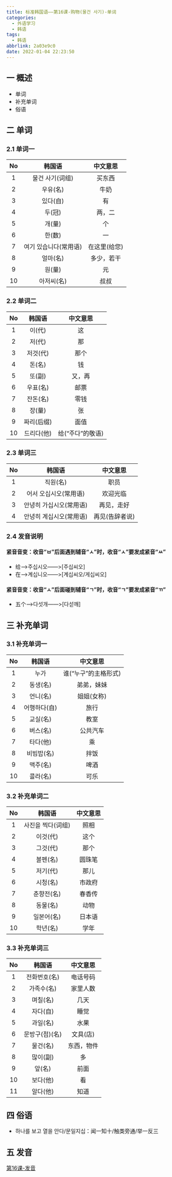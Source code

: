 ```yaml
---
title: 标准韩国语——第16课-购物(물건 사기)-单词
categories:
  - 外语学习
  - 韩语
tags:
  - 韩语
abbrlink: 2a03e9c0
date: 2022-01-04 22:23:50
---
```

## 一 概述

* 单词
* 补充单词
* 俗语

<!--more-->

## 二 单词

### 2.1 单词一

|  No  |        韩国语         |   中文意思   |
| :--: | :-------------------: | :----------: |
|  1   |    물건 사기(词组)    |    买东西    |
|  2   |       우유(名)        |     牛奶     |
|  3   |       있다(自)        |      有      |
|  4   |        두(冠)         |    两，二    |
|  5   |        개(量)         |      个      |
|  6   |        한(数)         |      一      |
|  7   | 여기 있습니다(常用语) | 在这里(给您) |
|  8   |       얼마(名)        |  多少，若干  |
|  9   |        원(量)         |      元      |
|  10  |      아저씨(名)       |     叔叔     |

### 2.2 单词二

|  No  |   韩国语   |     中文意思     |
| :--: | :--------: | :--------------: |
|  1   |   이(代)   |        这        |
|  2   |   저(代)   |        那        |
|  3   |  저것(代)  |       那个       |
|  4   |   돈(名)   |        钱        |
|  5   |   또(副)   |      又，再      |
|  6   |  우표(名)  |       邮票       |
|  7   |  잔돈(名)  |       零钱       |
|  8   |   장(量)   |        张        |
|  9   | 짜리(后缀) |       面值       |
|  10  | 드리다(他) | 给(“주다”的敬语) |

### 2.3 单词三

|  No  |         韩国语          |    中文意思    |
| :--: | :---------------------: | :------------: |
|  1   |        직원(名)         |      职员      |
|  2   |  어서 오십시오(常用语)  |    欢迎光临    |
|  3   | 안녕히 가십시오(常用语) |   再见，走好   |
|  4   | 안녕히 계십시오(常用语) | 再见(告辞者说) |

### 2.4 发音说明

#### 紧音音变：收音“ㅂ”后面遇到辅音“ㅅ”时，收音“ㅅ”要发成紧音“ㅆ”

* 给——>주십시오——>[주십씨오]
* 在——>계십니오——>[계십씨오/게십씨오]

#### 紧音音变：收音“ㅅ”后面碰到辅音“ㄱ”时，收音“ㄱ”要发成紧音“ㄲ”
* 五个——>다섯개——>[다섣깨]

## 三 补充单词

### 3.1 补充单词一

|  No  |    韩国语    |       中文意思       |
| :--: | :----------: | :------------------: |
|  1   |     누가     | 谁(“누구”的主格形式) |
|  2   |   동생(名)   |      弟弟，妹妹      |
|  3   |   언니(名)   |      姐姐(女称)      |
|  4   | 어행하다(自) |         旅行         |
|  5   |   교실(名)   |         教室         |
|  6   |   버스(名)   |       公共汽车       |
|  7   |   타다(他)   |          乘          |
|  8   |  비빔밥(名)  |         拌饭         |
|  9   |   맥주(名)   |         啤酒         |
|  10  |   콜라(名)   |         可乐         |

### 3.2 补充单词二

|  No  |      韩国语       | 中文意思 |
| :--: | :---------------: | :------: |
|  1   | 사진을 찍다(词组) |   照相   |
|  2   |     이것(代)      |   这个   |
|  3   |     그것(代)      |   那个   |
|  4   |     볼펜(名)      |  圆珠笔  |
|  5   |     저기(代)      |   那儿   |
|  6   |     시청(名)      |  市政府  |
|  7   |    춘향전(名)     |  春香传  |
|  8   |     동물(名)      |   动物   |
|  9   |    일본어(名)     |  日本语  |
|  10  |     학년(名)      |   学年   |

### 3.3 补充单词三

|  No  |     韩国语     |  中文意思  |
| :--: | :------------: | :--------: |
|  1   |  전화번호(名)  |  电话号码  |
|  2   |   가족수(名)   |  家里人数  |
|  3   |    며칠(名)    |    几天    |
|  4   |    자다(自)    |    睡觉    |
|  5   |    과일(名)    |    水果    |
|  6   | 문방구(점)(名) |  文具(店)  |
|  7   |    물건(名)    | 东西，物件 |
|  8   |    많이(副)    |     多     |
|  9   |     앞(名)     |    前面    |
|  10  |    보다(他)    |     看     |
|  11  |    알다(他)    |    知道    |

## 四 俗语

* 하나를 보고 열을 안다/문일지십：闻一知十/触类旁通/举一反三

## 五 发音

[第16课-发音](https://biz.cli.im/test/FQ485319?coding=J38hyB&qrurl=http%3A%2F%2Fqr31.cn%2FJ38hyB&gtype=2)

